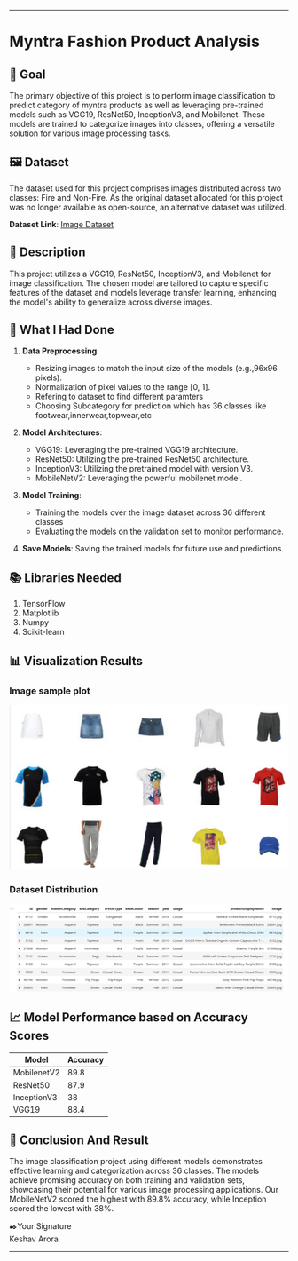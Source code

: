 
---

# Myntra Fashion Product Analysis

## 🎯 Goal

The primary objective of this project is to perform image classification to predict category of myntra products as well as leveraging pre-trained models such as VGG19, ResNet50, InceptionV3, and Mobilenet. These models are trained to categorize images into classes, offering a versatile solution for various image processing tasks.

## 🖼️ Dataset

The dataset used for this project comprises images distributed across two classes: Fire and Non-Fire. As the original dataset allocated for this project was no longer available as open-source, an alternative dataset was utilized.

**Dataset Link**: [Image Dataset]([https://www.kaggle.com/datasets/paramaggarwal/fashion-product-images-small/data])

## 🧾 Description

This project utilizes a VGG19, ResNet50, InceptionV3, and Mobilenet for image classification. The chosen model are tailored to capture specific features of the dataset and models leverage transfer learning, enhancing the model's ability to generalize across diverse images.

## 🧮 What I Had Done

1. **Data Preprocessing**:
   - Resizing images to match the input size of the models (e.g.,96x96 pixels).
   - Normalization of pixel values to the range [0, 1].
   - Refering to dataset to find different paramters
   - Choosing Subcategory for prediction which has 36 classes like footwear,innerwear,topwear,etc

2. **Model Architectures**:
   - VGG19: Leveraging the pre-trained VGG19 architecture.
   - ResNet50: Utilizing the pre-trained ResNet50 architecture.
   - InceptionV3: Utilizing the pretrained model with version V3.
   - MobileNetV2: Leveraging the powerful mobilenet model.

3. **Model Training**:
   - Training the models over the image dataset across 36 different classes
   - Evaluating the models on the validation set to monitor performance.

4. **Save Models**:
   Saving the trained models for future use and predictions.

## 📚 Libraries Needed

1. TensorFlow
2. Matplotlib
3. Numpy
4. Scikit-learn 

## 📊 Visualization Results

### Image sample plot
![Image Distribution](Images/1.png)

### Dataset Distribution
![Prediction Example](Images/2.png)

## 📈 Model Performance based on Accuracy Scores

| Model           | Accuracy |
|-----------------|----------|
| MobilenetV2     | 89.8     |
| ResNet50        | 87.9     |
| InceptionV3     | 38       |
| VGG19           | 88.4     |

## 📢 Conclusion And Result

The image classification project using different models demonstrates effective learning and categorization across 36 classes. The models achieve promising accuracy on both training and validation sets, showcasing their potential for various image processing applications. Our MobileNetV2 scored the highest with 89.8% accuracy, while Inception scored the lowest with 38%.

✒️Your Signature  
  Keshav Arora

--- 
